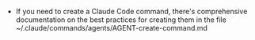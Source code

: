 - If you need to create a Claude Code command, there's comprehensive documentation on the best practices for creating them in the file ~/.claude/commands/agents/AGENT-create-command.md